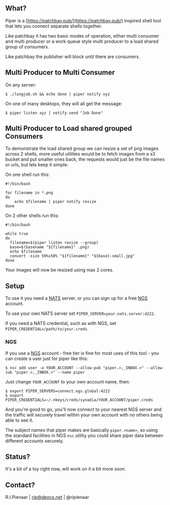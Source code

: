 ## What?

Piper is a [https://patchbay.pub/](https://patchbay.pub/) inspired shell tool that lets you connect separate shells together.

Like patchbay it has two basic modes of operation, either multi consumer and multi producer or a work queue style multi producer to a load shared group of consumers.

Like patchbay the publisher will block until there are consumers.

## Multi Producer to Multi Consumer

On any server:

```
$ ./longjob.sh && echo done | piper notify xyz
```

On one of many desktops, they will all get the message:

```
$ piper listen xyz | notify-send "Job Done"
```

## Multi Producer to Load shared grouped Consumers

To demonstrate the load shared group we can resize a set of png images across 2 shells, more useful utilities would be to fetch images from a s3 bucket and put smaller ones back, the requests would just be the file names or urls, but lets keep it simple:

On one shell run this:

```
#!/bin/bash

for filename in *.png
do
    echo $filename | piper notify resize
done
```

On 2 other shells run this:

```
#!/bin/bash

while true
do
  filename=$(piper listen resize --group)
  base=$(basename "${filename}" .png)
  echo $filename
  convert -size 50%x50% "${filename}" "${base}-small.jpg"
done
```

Your images will now be resized using max 2 cores.

## Setup

To use it you need a [NATS](https://nats.io) server, or you can sign up for a free [NGS](https://synadia.com/ngs) account.

To use your own NATS server set `PIPER_SERVER=your.nats.server:4222`.

If you need a NATS credential, such as with NGS, set `PIPER_CREDENTIAL=/path/to/your.creds`.

### NGS

If you use a [NGS](https://synadia.com/ngs) account - free tier is fine for most uses of this tool - you can create a user just for piper like this:

```
$ nsc add user -a YOUR_ACCOUNT --allow-pub "piper.>,_INBOX.>" --allow-sub "piper.>,_INBOX.>" --name piper
```

Just change `YOUR_ACCOUNT` to your own account name, then:

```
$ export PIPER_SERVERS=connect.ngs.global:4222
$ export PIPER_CREDENTIALS=~/.nkeys/creds/synadia/YOUR_ACCOUNT/piper.creds
```

And you're good to go, you'll now connect to your nearest NGS server and the traffic will securely travel within your own account with no others being able to see it.

The subject names that piper makes are basically `piper.<name>`, so using the standard facilities in NGS `nsc` utility you could share piper data between different accounts securely.

## Status?

It's a bit of a toy right now, will work on it a bit more soon.

## Contact?

R.I.Pienaar | rip@devco.net | @ripienaar